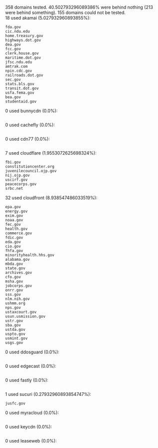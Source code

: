 358 domains tested. 40.502793296089386% were behind nothing (213 were behind something). 155 domains could not be tested.<br>
18 used akamai (5.027932960893855%):
```
fda.gov
cic.ndu.edu
home.treasury.gov
highways.dot.gov
dea.gov
fcc.gov
clerk.house.gov
maritime.dot.gov
jfsc.ndu.edu
amtrak.com
npin.cdc.gov
railroads.dot.gov
sec.gov
stats.bls.gov
transit.dot.gov
usfa.fema.gov
bea.gov
studentaid.gov
```

0 used bunnycdn (0.0%):
```

```

0 used cachefly (0.0%):
```

```

0 used cdn77 (0.0%):
```

```

7 used cloudflare (1.9553072625698324%):
```
fbi.gov
constitutioncenter.org
juvenilecouncil.ojp.gov
nij.ojp.gov
uscirf.gov
peacecorps.gov
srbc.net
```

32 used cloudfront (8.938547486033519%):
```
epa.gov
energy.gov
exim.gov
noaa.gov
fec.gov
health.gov
commerce.gov
fdic.gov
eda.gov
cio.gov
fhfa.gov
minorityhealth.hhs.gov
alabama.gov
mbda.gov
state.gov
archives.gov
cfo.gov
msha.gov
jobcorps.gov
onrr.gov
sss.gov
nlm.nih.gov
ushmm.org
nps.gov
ustaxcourt.gov
usun.usmission.gov
ustr.gov
sba.gov
ustda.gov
uspto.gov
usmint.gov
usgs.gov
```

0 used ddosguard (0.0%):
```

```

0 used edgecast (0.0%):
```

```

0 used fastly (0.0%):
```

```

1 used sucuri (0.27932960893854747%):
```
jusfc.gov
```

0 used myracloud (0.0%):
```

```

0 used keycdn (0.0%):
```

```

0 used leaseweb (0.0%):
```

```
